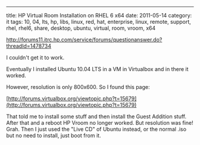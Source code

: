---
title: HP Virtual Room Installation on RHEL 6 x64
date: 2011-05-14
category: it
tags: 10, 04, lts, hp, libs, linux, red, hat, enterprise, linux, remote, support, rhel, rhel6, share, desktop, ubuntu, virtual, room, vroom, x64

http://forums11.itrc.hp.com/service/forums/questionanswer.do?threadId=1478734

I couldn't get it to work.

Eventually I installed Ubuntu 10.04 LTS in a VM in Virtualbox and in there it worked.

However, resolution is only 800x600. So I found this page: 

﻿[http://forums.virtualbox.org/viewtopic.php?t=15679](http://forums.virtualbox.org/viewtopic.php?t=15679)

That told me to install some stuff and then install the Guest Addition stuff. After that and a reboot HP Vroom no longer worked. But resolution was fine! Grah. Then I just used the "Live CD" of Ubuntu instead, or the normal .iso but no need to install, just boot from it.
